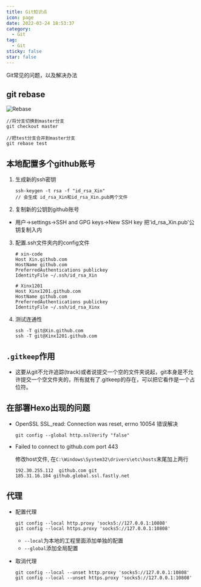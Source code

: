 ```yaml
---
title: Git知识点
icon: page
date: 2022-03-24 18:53:37
category:
  - Git
tag:
  - Git
sticky: false
star: false
---
```


Git常见的问题，以及解决办法

<!-- more -->



## git rebase

![Rebase](https://p3-juejin.byteimg.com/tos-cn-i-k3u1fbpfcp/1552dbc2a3434303af00151992ece1b0~tplv-k3u1fbpfcp-zoom-in-crop-mark:1304:0:0:0.awebp)

```git
//将分支切换到master分支
git checkout master

//把test分支合并到master分支
git rebase test
```



## 本地配置多个github账号

1. 生成新的ssh密钥

   ```git
   ssh-keygen -t rsa -f "id_rsa_Xin" 
   // 会生成 id_rsa_Xin和id_rsa_Xin.pub两个文件
   ```

2.  复制新的公钥到github账号

   - 用户->settings->SSH and GPG keys->New SSH key 把'id_rsa_Xin.pub'公钥复制入内

3. 配置.ssh文件夹内的config文件

   ```git
   # xin-code
   Host Xin.github.com
   HostName github.com
   PreferredAuthentications publickey
   IdentityFile ~/.ssh/id_rsa_Xin
   
   # Xinx1201
   Host Xinx1201.github.com
   HostName github.com
   PreferredAuthentications publickey
   IdentityFile ~/.ssh/id_rsa_Xinx
   ```

4. 测试连通性

   ```git
   ssh -T git@Xin.github.com
   ssh -T git@Xinx1201.github.com 
   ```

   

## `.gitkeep`作用

- 这要从git不允许追踪(track)或者说提交一个空的文件夹说起，git本身是不允许提交一个空文件夹的，所有就有了.gitkeep的存在，可以把它看作是一个占位符。



## 在部署Hexo出现的问题

- OpenSSL SSL_read: Connection was reset, errno 10054 错误解决

  ```git
  git config --global http.sslVerify "false"
  ```

- Failed to connect to github.com port 443 

  修改host文件, 在`C:\Windows\System32\drivers\etc\hosts`末尾加上两行

  ```git
  192.30.255.112  github.com git 
  185.31.16.184 github.global.ssl.fastly.net
  ```

  

## 代理

- 配置代理

  ```git
  git config --local http.proxy 'socks5://127.0.0.1:10808' 
  git config --local https.proxy 'socks5://127.0.0.1:10808' 
  ```

  - `--local`为本地的工程里面添加单独的配置
  - `--global`添加全局配置

- 取消代理

  ```git
  git config --local --unset http.proxy 'socks5://127.0.0.1:10808' 
  git config --local --unset https.proxy 'socks5://127.0.0.1:10808'
  ```

  